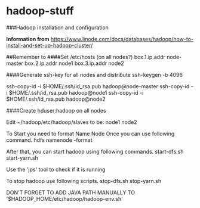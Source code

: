 # hadoop-stuff
###Hadoop installation and configuration

**Information from** 
https://www.linode.com/docs/databases/hadoop/how-to-install-and-set-up-hadoop-cluster/


##Remember to
####Set /etc/hosts (on all nodes?)
box.1.ip.addr    node-master
box.2.ip.addr    node1
box.3.ip.addr    node2


####Generate ssh-key for all nodes and distribute
ssh-keygen -b 4096

ssh-copy-id -i $HOME/.ssh/id_rsa.pub hadoop@node-master
ssh-copy-id -i $HOME/.ssh/id_rsa.pub hadoop@node1
ssh-copy-id -i $HOME/.ssh/id_rsa.pub hadoop@node2


####Create hduser:hadoop on all nodes

Edit ~/hadoop/etc/hadoop/slaves to be:
node1
node2


To Start you need to format Name Node Once you can use following command.
hdfs namenode -format


After that, you can start hadoop using following commands.
start-dfs.sh
start-yarn.sh


Use the 'jps' tool to check if it is running


To stop hadoop use following scripts.
stop-dfs.sh
stop-yarn.sh

DON'T FORGET TO ADD JAVA PATH MANUALLY TO '$HADOOP_HOME/etc/hadoop/hadoop-env.sh'


